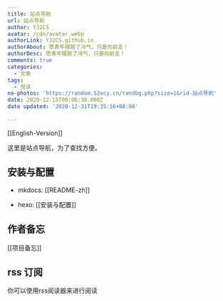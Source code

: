 ```yaml
---
title: 站点导航
url: 站点导航
author: YJ2CS
avatar: /cdn/avatar.webp
authorLink: YJ2CS.github.io
authorAbout: 愿青年摆脱了冷气，只是向前走！
authorDesc: 愿青年摆脱了冷气，只是向前走！
comments: true
categories:
  - 文章
tags:
  - 悦读
no-photos: 'https://random.52ecy.cn/randbg.php?size=1&rid-站点导航'
date: 2020-12-15T00:06:38.000Z
date updated: '2020-12-31T19:35:16+08:00'

---
```


[[English-Version]]

这里是站点导航，为了查找方便。

## 安装与配置

- mkdocs: [[README-zh]]

- hexo: [[安装与配置]]

## 作者备忘

[[项目备忘]]

## rss 订阅

你可以使用rss阅读器来进行阅读
